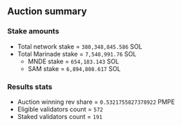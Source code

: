 ## Auction summary

### Stake amounts
- Total network stake = `380,348,845.586` SOL
- Total Marinade stake = `7,548,991.76` SOL
  - MNDE stake = `654,183.143` SOL
  - SAM stake = `6,894,808.617` SOL

### Results stats
- Auction winning rev share = `0.5321755827378922` PMPE
- Eligible validators count = `572`
- Staked validators count = `191`
